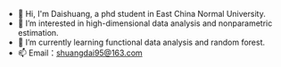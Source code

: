 - 👋 Hi, I'm Daishuang, a phd student in East China Normal University.
- 👀 I’m interested in high-dimensional data analysis and nonparametric estimation.
- 🌱 I’m currently learning functional data analysis and random forest.
- 📫 Email：shuangdai95@163.com


<!---
Daishuang95/Daishuang95 is a ✨ special ✨ repository because its `README.md` (this file) appears on your GitHub profile.
You can click the Preview link to take a look at your changes.
--->

